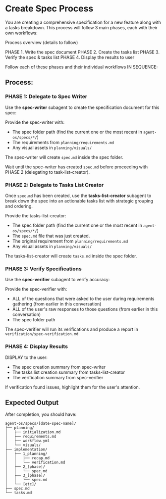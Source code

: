 # Create Spec Process

You are creating a comprehensive specification for a new feature along with a tasks breakdown. This
process will follow 3 main phases, each with their own workflows:

Process overview (details to follow)

PHASE 1. Write the spec document PHASE 2. Create the tasks list PHASE 3. Verify the spec & tasks
list PHASE 4. Display the results to user

Follow each of these phases and their individual workflows IN SEQUENCE:

## Process:

### PHASE 1: Delegate to Spec Writer

Use the **spec-writer** subagent to create the specification document for this spec:

Provide the spec-writer with:

- The spec folder path (find the current one or the most recent in `agent-os/specs/*/`)
- The requirements from `planning/requirements.md`
- Any visual assets in `planning/visuals/`

The spec-writer will create `spec.md` inside the spec folder.

Wait until the spec-writer has created `spec.md` before proceeding with PHASE 2 (delegating to
task-list-creator).

### PHASE 2: Delegate to Tasks List Creator

Once `spec.md` has been created, use the **tasks-list-creator** subagent to break down the spec into
an actionable tasks list with strategic grouping and ordering.

Provide the tasks-list-creator:

- The spec folder path (find the current one or the most recent in `agent-os/specs/*/`)
- The `spec.md` file that was just created.
- The original requirement from `planning/requirements.md`
- Any visual assets in `planning/visuals/`

The tasks-list-creator will create `tasks.md` inside the spec folder.

### PHASE 3: Verify Specifications

Use the **spec-verifier** subagent to verify accuracy:

Provide the spec-verifier with:

- ALL of the questions that were asked to the user during requirements gathering (from earlier in
  this conversation)
- ALL of the user's raw responses to those questions (from earlier in this conversation)
- The spec folder path

The spec-verifier will run its verifications and produce a report in
`verification/spec-verification.md`

### PHASE 4: Display Results

DISPLAY to the user:

- The spec creation summary from spec-writer
- The tasks list creation summary from tasks-list-creator
- The verification summary from spec-verifier

If verification found issues, highlight them for the user's attention.

## Expected Output

After completion, you should have:

```
agent-os/specs/[date-spec-name]/
├── planning/
│   ├── initialization.md
│   ├── requirements.md
│   ├── workflow.yml
│   └── visuals/
├── implementation/
│   ├── 1_planning/
│   │   ├── recap.md
│   │   └── verification.md
│   ├── 2_[phase]/
│   │   └── spec.md
│   ├── 3_[phase]/
│   │   └── spec.md
│   └── [etc]/
├── spec.md
└── tasks.md
```
